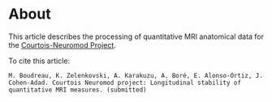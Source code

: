 # About

This article describes the processing of quantitative MRI anatomical data 
for the [Courtois-Neuromod Project](https://www.cneuromod.ca/).

To cite this article:
~~~
M. Boudreau, K. Zelenkovski, A. Karakuzu, A. Boré, E. Alonso-Ortiz, J. Cohen-Adad. Courtois Neuromod project: Longitudinal stability of quantitative MRI measures. (submitted)
~~~
